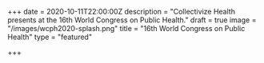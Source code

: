 +++
date = 2020-10-11T22:00:00Z
description = "Collectivize Health presents at the 16th World Congress on Public Health."
draft = true
image = "/images/wcph2020-splash.png"
title = "16th World Congress on Public Health"
type = "featured"

+++
